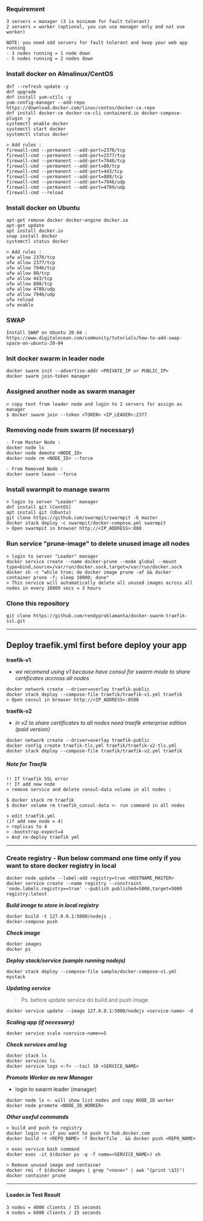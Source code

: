 ### Requirement

```
3 servers = manager (3 is minimum for fault tolerant)
2 servers = worker (optional, you can use manager only and not use worker)

NOTE: you need odd servers for fault tolerant and keep your web app running
- 3 nodes running = 1 node down
- 5 nodes running = 2 nodes down
```

### Install docker on Almalinux/CentOS

```
dnf --refresh update -y
dnf upgrade
dnf install yum-utils -y
yum-config-manager --add-repo https://download.docker.com/linux/centos/docker-ce.repo
dnf install docker-ce docker-ce-cli containerd.io docker-compose-plugin -y
systemctl enable docker
systemctl start docker
systemctl status docker
```

```
> Add rules :
firewall-cmd --permanent --add-port=2376/tcp
firewall-cmd --permanent --add-port=2377/tcp
firewall-cmd --permanent --add-port=7946/tcp
firewall-cmd --permanent --add-port=80/tcp
firewall-cmd --permanent --add-port=443/tcp
firewall-cmd --permanent --add-port=888/tcp
firewall-cmd --permanent --add-port=7946/udp
firewall-cmd --permanent --add-port=4789/udp
firewall-cmd --reload
```

### Install docker on Ubuntu

```
apt-get remove docker docker-engine docker.io
apt-get update
apt install docker.io
snap install docker
systemctl status docker
```

```
> Add rules :
ufw allow 2376/tcp
ufw allow 2377/tcp
ufw allow 7946/tcp
ufw allow 80/tcp
ufw allow 443/tcp
ufw allow 888/tcp
ufw allow 4789/udp
ufw allow 7946/udp
ufw reload
ufw enable
```

### SWAP

```
Install SWAP on Ubuntu 20.04 : https://www.digitalocean.com/community/tutorials/how-to-add-swap-space-on-ubuntu-20-04
```

### Init docker swarm in leader node

```
docker swarm init --advertise-addr <PRIVATE_IP or PUBLIC_IP>
docker swarm join-token manager
```

### Assigned another node as swarm manager

```
> copy text from leader node and login to 2 servers for assign as manager
$ docker swarm join --token <TOKEN> <IP_LEADER>:2377
```

### Removing node from swarm (if necessary)

```
- From Master Node :
docker node ls
docker node demote <NODE_ID>
docker node rm <NODE_ID> --force

- From Removed Node :
docker swarm leave --force
```

### Install swarmpit to manage swarm

```
> login to server "Leader" manager
dnf install git (CentOS)
apt install git (Ubuntu)
git clone https://github.com/swarmpit/swarmpit -b master
docker stack deploy -c swarmpit/docker-compose.yml swarmpit
> Open swarmpit in browser http://<IP_ADDRESS>:888
```

### Run service "prune-image" to delete unused image all nodes

```
> login to server "Leader" manager
docker service create --name docker-prune --mode global --mount type=bind,source=/var/run/docker.sock,target=/var/run/docker.sock docker sh -c "while true; do docker image prune -af && docker container prune -f; sleep 10800; done"
> This service will automatically delete all unused images across all nodes in every 10800 secs = 3 hours
```

### Clone this repository

```
git clone https://github.com/rendyproklamanta/docker-swarm-traefik-ssl.git
```

<hr>

## Deploy traefik.yml first before deploy your app

**traefik-v1**

- _we recomend using v1 because have consul for swarm mode to share certificates accross all nodes_

```
docker network create --driver=overlay traefik-public
docker stack deploy --compose-file traefik/traefik-v1.yml traefik
> Open consul in browser http://<IP_ADDRESS>:8500
```

**traefik-v2**

- _in v2 to share certificates to all nodes need traefik enterprise edition (paid version)_

```
docker network create --driver=overlay traefik-public
docker config create traefik-tls.yml traefik/traefik-v2-tls.yml
docker stack deploy --compose-file traefik/traefik-v2.yml traefik
```

##### Note for Traefik

```
!! If traefik SSL error
!! If add new node
> remove service and delete consul-data volume in all nodes :

$ docker stack rm traefik
$ docker volume rm traefik_consul-data <- run command in all nodes

> edit traefik.yml
(if add new node = 4)
> replicas to 4
> -bootstrap-expect=4
> And re-deploy traefik yml
```

<hr>

### Create registry - Run below command one time only if you want to store docker registry in local

```
docker node update --label-add registry=true <HOSTNAME_MASTER>
docker service create --name registry --constraint 'node.labels.registry==true' --publish published=5000,target=5000 registry:latest
```

**_Build image to store in local registry_**

```
docker build -t 127.0.0.1:5000/nodejs .
docker-compose push
```

**_Check image_**

```
docker images
docker ps
```

**_Deploy stack/service (sample running nodejs)_**

```
docker stack deploy --compose-file sample/docker-compose-v1.yml mystack
```

**_Updating service_**

> Ps. before update service do build and push image

```
docker service update --image 127.0.0.1:5000/nodejs <service-name> -d
```

**_Scaling app (if necessary)_**

```
docker service scale <service-name>=5
```

**_Check services and log_**

```
docker stack ls
docker services ls
docker service logs <-f> --tail 10 <SERVICE_NAME>
```

**_Promote Worker as new Manager_**

- login to swarm leader (manager)

```
docker node ls <- will show list nodes and copy NODE_ID worker
docker node promote <NODE_ID_WORKER>
```

**_Other useful commands_**

```
> build and push to registry
docker login <= if you want to push to hub.docker.com
docker build -t <REPO_NAME> -f Dockerfile . && docker push <REPO_NAME>

> exec service bash command
docker exec -it $(docker ps -q -f name=<SERVICE_NAME>) sh

> Remove unused image and container
docker rmi -f $(docker images | grep "<none>" | awk "{print \$3}")
docker container prune
```

<hr>

#### Loader.io Test Result

```
3 nodes = 4000 clients / 15 seconds
4 nodes = 6000 clients / 15 seconds
```
